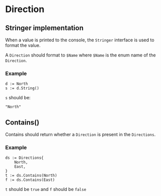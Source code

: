 # Direction

## Stringer implementation

When a value is printed to the console, the `Stringer` interface is used to
format the value.

A `Direction` should format to `$Name` where `$Name` is the enum name of the
`Direction`.

### Example

``` golang
d := North
s := d.String()
```

`s` should be:

``` golang
"North"
```

## Contains()

Contains should return whether a `Direction` is present in the `Directions`. 

### Example

``` golang
ds := Directions{
    North,
    East,
}
t := ds.Contains(North)
f := ds.Contains(East)
```

`t` should be `true` and `f` should be `false`

